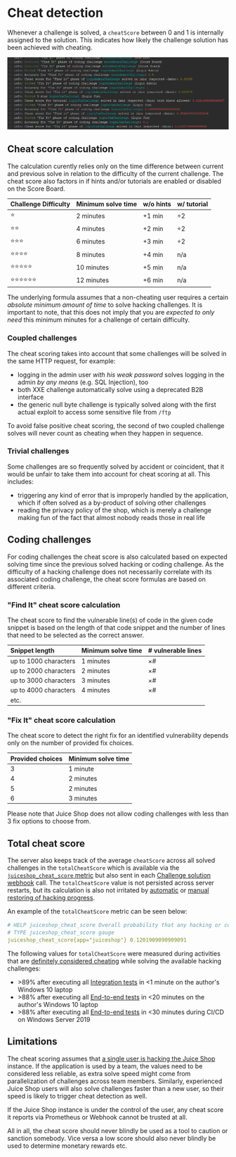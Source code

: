 # Cheat detection

Whenever a challenge is solved, a `cheatScore` between 0 and 1 is
internally assigned to the solution. This indicates how likely the
challenge solution has been achieved with cheating.

![Cheat detection log entries](img/cheat-detection_logs.png)

## Cheat score calculation

The calculation curently relies only on the time difference between
current and previous solve in relation to the difficulty of the current
challenge. The cheat score also factors in if hints and/or tutorials are
enabled or disabled on the Score Board.

| Challenge Difficulty | Minimum solve time | w/o hints | w/ tutorial |
|:---------------------|:-------------------|:----------|:------------|
| ⭐                    | 2 minutes          | +1 min    | ÷2          |
| ⭐⭐                  | 4 minutes          | +2 min    | ÷2          |
| ⭐⭐⭐                 | 6 minutes          | +3 min    | ÷2          |
| ⭐⭐⭐⭐               | 8 minutes          | +4 min    | n/a         |
| ⭐⭐⭐⭐⭐              | 10 minutes         | +5 min    | n/a         |
| ⭐⭐⭐⭐⭐⭐            | 12 minutes         | +6 min    | n/a         |

The underlying formula assumes that a non-cheating user requires a
certain _absolute minimum amount of time_ to solve hacking challenges.
It is important to note, that this does not imply that you are _expected
to only need_ this minimum minutes for a challenge of certain
difficulty.

### Coupled challenges

The cheat scoring takes into account that some challenges will be solved
in the same HTTP request, for example:

* logging in the admin user _with his weak password_ solves logging in
  the admin _by any means_ (e.g. SQL Injection), too
* both XXE challenge automatically solve using a deprecated B2B
  interface
* the generic null byte challenge is typically solved along with the
  first actual exploit to access some sensitive file from `/ftp`

To avoid false positive cheat scoring, the second of two coupled
challenge solves will never count as cheating when they happen in
sequence.

### Trivial challenges

Some challenges are so frequently solved by accident or coincident, that
it would be unfair to take them into account for cheat scoring at all.
This includes:

* triggering any kind of error that is improperly handled by the
  application, which if often solved as a by-product of solving other
  challenges
* reading the privacy policy of the shop, which is merely a challenge
  making fun of the fact that almost nobody reads those in real life

## Coding challenges

For coding challenges the cheat score is also calculated based on expected solving time
since the previous solved hacking or coding challenge. As the difficulty of a hacking
challenge does not necessarily correlate with its associated coding challenge, the
cheat score formulas are based on different criteria.

### "Find It" cheat score calculation

The cheat score to find the vulnerable line(s) of code in the given code snippet
is based on the length of that code snippet and the number of lines that need to
be selected as the correct answer.

| Snippet length | Minimum solve time | # vulnerable lines |
|:---------------------|:-------------------|:----------|
| up to 1000 characters                    | 1 minutes          | ×#    | 
| up to 2000 characters                  | 2 minutes          | ×#    | 
| up to 3000 characters                 | 3 minutes          | ×#    | 
| up to 4000 characters               | 4 minutes          | ×#    | 
| etc.              |          |    | 

### "Fix It" cheat score calculation

The cheat score to detect the right fix for an identified vulnerability depends
only on the number of provided fix choices.

| Provided choices | Minimum solve time | 
|:---------------------|:-------------------|
| 3                  | 1 minute  | 
| 4                 | 2 minutes  | 
| 5               | 2 minutes  | 
| 6               | 3 minutes  |

Please note that Juice Shop does not allow coding challenges with less than 3 fix options
to choose from.

## Total cheat score

The server also keeps track of the average `cheatScore` across all
solved challenges in the `totalCheatScore` which is available via the
[`juiceshop_cheat_score` metric](monitoring.md#prometheus-metrics) but
also sent in each
[Challenge solution webhook](integration.md#challenge-solution-webhook)
call. The `totalCheatScore` value is not persisted across server
restarts, but its calculation is also not irritated by
[automatic](../part1/challenges.md#automatic-saving-and-restoring-hacking-progress)
or
[manual restoring of hacking progress](../part1/challenges.md#manual-progress-and-settings-backup).

An example of the `totalCheatScore` metric can be seen below:

```yaml
# HELP juiceshop_cheat_score Overall probability that any hacking or coding challenges were solved by cheating.
# TYPE juiceshop_cheat_score gauge
juiceshop_cheat_score{app="juiceshop"} 0.1201909090909091
```

The following values for `totalCheatScore` were measured during
activities that are
[definitely considered cheating](../part1/rules.md#-things-considered-cheating) while
solving the available hacking challenges:

* \>89% after executing all
  [Integration tests](../part3/contribution.md#integration-tests) in <1
  minute on the author's Windows 10 laptop
* \>88% after executing all
  [End-to-end tests](../part3/codebase.md#end-to-end-tests) in <20
  minutes on the author's Windows 10 laptop
* \>88% after executing all
  [End-to-end tests](../part3/codebase.md#end-to-end-tests) in <30
  minutes during CI/CD on Windows Server 2019 

## Limitations

The cheat scoring assumes that
[a single user is hacking the Juice Shop](../part1/running.md#single-user-restriction)
instance. If the application is used by a team, the values need to be
considered less reliable, as extra solve speed might come from
parallelization of challenges across team members. Similarly,
experienced Juice Shop users will also solve challenges faster than a
new user, so their speed is likely to trigger cheat detection as well.

If the Juice Shop instance is under the control of the user, any cheat
score it reports via Prometheus or Webhook cannot be trusted at all.

All in all, the cheat score should never blindly be used as a tool to
caution or sanction somebody. Vice versa a low score should also never
blindly be used to determine monetary rewards etc.
